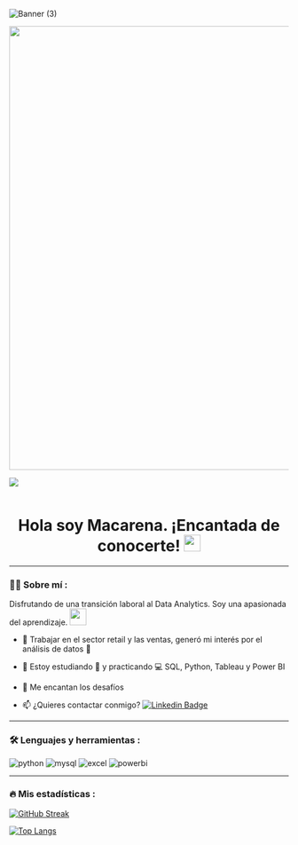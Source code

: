 ![Banner (3)](https://github.com/user-attachments/assets/a70d7525-a74a-4ee3-aa58-b82247b0a9ce)
<!--
**macaabarzua/macaabarzua** is a ✨ _special_ ✨ repository because its `README.md` (this file) appears on your GitHub profile.
![Banner (3)](https://github.com/user-attachments/assets/a6d96811-8a4d-4cfb-b461-24e1fcf2491c)
-->

<div id="header" align="center">
  <img decoding="async" src="https://github.com/user-attachments/assets/a70d7525-a74a-4ee3-aa58-b82247b0a9ce" width="800"/>
</div>

[![](https://img.shields.io/badge/LinkedIn-0077B5?style=for-the-badge&logo=linkedin&logoColor=white)](https://www.linkedin.com/in/macarena-abarzua-ordenes-/)

<div id="badges" align="center">
<img decoding="async" src="https://visitor-badge-reloaded.herokuapp.com/badge?page_id=macaabarzua.macaabarzua&color=00cf00" alt=""/>

<h1>
  Hola soy Macarena. ¡Encantada de conocerte!
  <img decoding="async" src="https://media.giphy.com/media/hvRJCLFzcasrR4ia7z/giphy.gif" width="30px"/>
</h1>

---
 <div id="header" align="left">

### :woman_technologist: Sobre mí :

Disfrutando de una transición laboral al Data Analytics. Soy una apasionada del aprendizaje. <img decoding="async" src="https://media.giphy.com/media/WUlplcMpOCEmTGBtBW/giphy.gif" width="30">

* :telescope: Trabajar en el sector retail y las ventas, generó mi interés por el análisis de datos :muscle:

* :seedling: Estoy estudiando :blue_book: y practicando :computer: SQL, Python, Tableau y Power BI

* :heartbeat: Me encantan los desafíos

* :mailbox: ¿Quieres contactar conmigo? [![Linkedin Badge](https://img.shields.io/badge/-Macarena-blue?style=flat&logo=Linkedin&logoColor=white)](https://www.linkedin.com/in/macarena-abarzua-ordenes-/)

---

### :hammer_and_wrench: Lenguajes y herramientas :
<div id="header" align="left">
    <img decoding="async" src="https://img.shields.io/badge/Python-3776AB?style=for-the-badge&logo=python&logoColor=white" alt="python"/>
  </a>
    <img decoding="async" src="https://img.shields.io/badge/MySQL-6DB33F?style=for-the-badge&logo=mysql&logoColor=white" alt="mysql"/>
  </a>
 <img decoding="async" src="https://img.shields.io/badge/Microsoft_Excel-217346?style=for-the-badge&logo=microsoft-excel&logoColor=white" alt="excel"/>
  </a>
 <img decoding="async" src="https://img.shields.io/badge/Power_BI-FFBE00?style=for-the-badge&logo=Power-BI&logoColor=white" alt="powerbi"/>
  </a>

</div>

---

### :fire: Mis estadísticas :
[![GitHub Streak](http://github-readme-streak-stats.herokuapp.com?user=macaabarzua&theme=dark&background=000000)](https://git.io/streak-stats)

[![Top Langs](https://github-readme-stats.vercel.app/api/top-langs/?username=noelianav91&layout=compact&theme=vision-friendly-dark)](https://github.com/anuraghazra/github-readme-stats)

